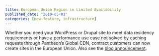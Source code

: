```yaml
---
title: European Union Region in Limited Availability
published_date: "2019-05-01"
categories: [new-feature, infrastructure]
---
```

Whether you need your WordPress or Drupal site to meet data residency requirements or have a performance use case not solved by caching requests through Pantheon’s Global CDN, contract customers can now create sites in the European Union. Also see the [blog announcement](https://pantheon.io/blog/announcing-european-region-limited-availability).
